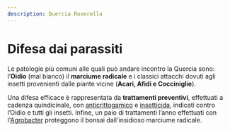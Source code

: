 ```yaml
---
description: Quercia Roverella
---
```


# Difesa dai parassiti

Le patologie più comuni alle quali può andare incontro la Quercia sono: l’**Oidio** \(mal bianco\) il **marciume radicale** e i classici attacchi dovuti agli insetti provenienti dalle piante vicine \(**Acari, Afidi e Cocciniglie**\).

Una difesa efficace è rappresentata da **trattamenti preventivi**, effettuati a cadenza quindicinale, con  [anticrittogamico](https://www.pagineverdibonsai.it/prodotti/nuovo-sanaplant-%28funghicida-ad-ampio-spettro%29---%E2%82%AC--9,80/id-2720.htm) e [insetticida](https://www.pagineverdibonsai.it/prodotti/olio-bianco-%28anticocciniglia---acaricida%29---da-%E2%82%AC--5,90/id-180.htm), indicati contro l’Oidio e tutti gli insetti. Infine, un paio di trattamenti l’anno effettuati con l'[Agrobacter](https://www.pagineverdibonsai.it/prodotti/agrobacter-%28antimarciume-biologico-liquido%29---%E2%82%AC--12,90/id-1387.htm) proteggono il bonsai dall'insidioso marciume radicale.

